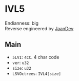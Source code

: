# IVL5
Endianness: big  
Reverse engineered by [JaanDev](https://github.com/JaanDev)

## Main
* `5LVI`: `4CC`. 4 char code
* `ver`: `u32`
* `size`: `u32`
* `LSVOctrees`: `IVL4[size]`